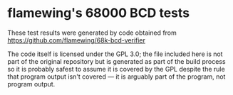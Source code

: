 # flamewing's 68000 BCD tests

These test results were generated by code obtained from https://github.com/flamewing/68k-bcd-verifier

The code itself is licensed under the GPL 3.0; the file included here is not part of the original repository but is generated as part of the build process so it is probably safest to assume it is covered by the GPL despite the rule that program output isn't covered — it is arguably part of the program, not program output.